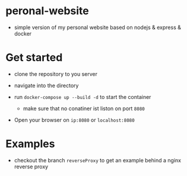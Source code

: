 # peronal-website

- simple version of my personal website based on nodejs &amp; express &amp; docker

# Get started

- clone the repository to you server

- navigate into the directory

- run `docker-compose up --build -d` to start the container

  - make sure that no conatiner ist liston on port `8080`

- Open your browser on `ip:8080` or `localhost:8080`

# Examples

- checkout the branch `reverseProxy` to get an example behind a nginx reverse proxy
